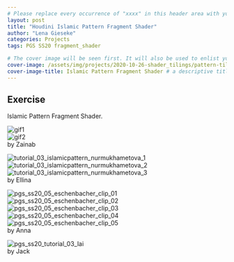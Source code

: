 ```yaml
---
# Please replace every occurrence of "xxxx" in this header area with your personal information.
layout: post
title: "Houdini Islamic Pattern Fragment Shader"
author: "Lena Gieseke"
categories: Projects
tags: PGS SS20 fragment_shader

# The cover image will be seen first. It will also be used to enlist your project amonst others.
cover-image: /assets/img/projects/2020-10-26-shader_tilings/pattern-tile2.png # choose your desired image file format — must be supported by web browsers — only one
cover-image-title: Islamic Pattern Fragment Shader # a descriptive title for the image
---
```


## Exercise

Islamic Pattern Fragment Shader.  
  

![gif1](/assets/img/projects/2020-10-26-shader_tilings/gif1.gif)  
![gif2](/assets/img/projects/2020-10-26-shader_tilings/gif2.gif)  
by Zainab  
  

![tutorial_03_islamicpattern_nurmukhametova_1](/assets/img/projects/2020-10-26-shader_tilings/tutorial_03_islamicpattern_nurmukhametova_1.gif)  
![tutorial_03_islamicpattern_nurmukhametova_2](/assets/img/projects/2020-10-26-shader_tilings/tutorial_03_islamicpattern_nurmukhametova_2.gif)  
![tutorial_03_islamicpattern_nurmukhametova_3](/assets/img/projects/2020-10-26-shader_tilings/tutorial_03_islamicpattern_nurmukhametova_3.gif)  
by Ellina  

  
![pgs_ss20_05_eschenbacher_clip_01](/assets/img/projects/2020-10-26-shader_tilings/pgs_ss20_05_eschenbacher_clip_01.gif)  
![pgs_ss20_05_eschenbacher_clip_02](/assets/img/projects/2020-10-26-shader_tilings/pgs_ss20_05_eschenbacher_clip_02.gif)  
![pgs_ss20_05_eschenbacher_clip_03](/assets/img/projects/2020-10-26-shader_tilings/pgs_ss20_05_eschenbacher_clip_03.gif)  
![pgs_ss20_05_eschenbacher_clip_04](/assets/img/projects/2020-10-26-shader_tilings/pgs_ss20_05_eschenbacher_clip_04.gif)  
![pgs_ss20_05_eschenbacher_clip_05](/assets/img/projects/2020-10-26-shader_tilings/pgs_ss20_05_eschenbacher_clip_05.gif)  
by Anna  
  
![pgs_ss20_tutorial_03_lai](/assets/img/projects/2020-10-26-shader_tilings/pgs_ss20_tutorial_03_lai.gif)  
by Jack  

